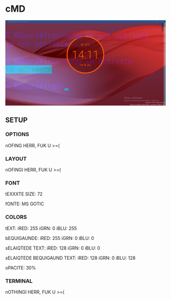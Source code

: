 # cMD
![](preview.jpg)

## SETUP

### OPTIONS
nOFING HERR, FUK U >=(


### LAYOUT
nOFINGI HERR, FUK U >=(


### FONT
tEXXXTE SIZE: 72

fONTE: MS GOTIC


### COLORS
tEXT: iRED: 255
      iGRN: 0
      iBLU: 255
      
bEQUIGAUNDE: iRED: 255
             iGRN: 0
             iBLU: 0
             
sELAIQTEDE TEXT: iRED: 128
                 iGRN: 0
                 iBLU: 0
                 
sELAIQTEDE BEQUIGAUND TEXT: iRED: 128
                            iGRN: 0
                            iBLU: 128
                            
oPACITE: 30%


### TERMINAL
nOTHINGI HERR, FUK U >=(
